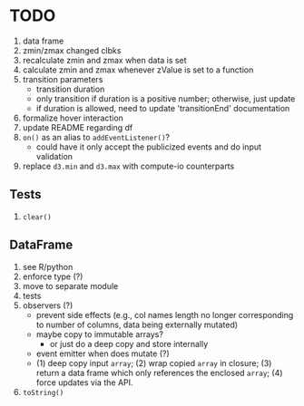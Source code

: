 TODO
====

1. data frame
2. zmin/zmax changed clbks
3. recalculate zmin and zmax when data is set
4. calculate zmin and zmax whenever zValue is set to a function
5. transition parameters
	- 	transition duration
	- 	only transition if duration is a positive number; otherwise, just update
	- 	if duration is allowed, need to update 'transitionEnd' documentation
6. formalize hover interaction
7. update README regarding df
8. `on()` as an alias to `addEventListener()`?
	- could have it only accept the publicized events and do input validation
9. replace `d3.min` and `d3.max` with compute-io counterparts


## Tests

1. `clear()`


## DataFrame

1. see R/python
2. enforce type (?)
3. move to separate module
4. tests
5. observers (?)
	-	prevent side effects (e.g., col names length no longer corresponding to number of columns, data being externally mutated)
	- 	maybe copy to immutable arrays?
		- 	or just do a deep copy and store internally
	-	event emitter when does mutate (?)
	-	(1) deep copy input `array`; (2) wrap copied `array` in closure; (3) return a data frame which only references the enclosed `array`; (4) force updates via the API.
6. `toString()`



